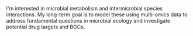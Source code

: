 I'm interested in microbial metabolism and intermicrobial species interactions. My long-term goal is to model these using multi-omics data to address fundamental questions in microbial ecology and investigate potential drug targets and BGCs. 
